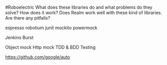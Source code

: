 #Roboelectric
What does these libraries do and what problems do they solve?
How does it work?
Does Realm work well with these kind of libraries. Are there any pitfalls?


espresso
robotium
junit
mockito
powermock

Jenkins
Burst

Object mock
Http mock
TDD & BDD
Testing

https://github.com/google/auto
